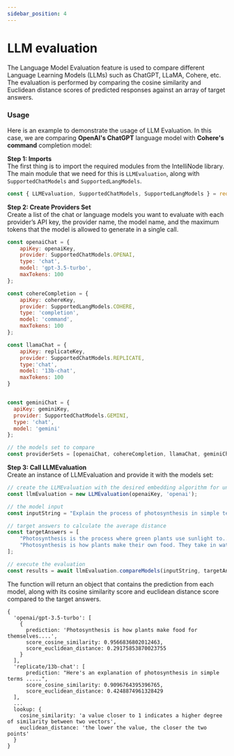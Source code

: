 ```yaml
---
sidebar_position: 4
---
```


# LLM evaluation

The Language Model Evaluation feature is used to compare different Language Learning Models (LLMs) such as ChatGPT, LLaMA, Cohere, etc. The evaluation is performed by comparing the cosine similarity and Euclidean distance scores of predicted responses against an array of target answers.

### Usage
Here is an example to demonstrate the usage of LLM Evaluation. In this case, we are comparing **OpenAI's ChatGPT** language model with **Cohere's command** completion model:

**Step 1: Imports** <br/>
The first thing is to import the required modules from the IntelliNode library. The main module that we need for this is `LLMEvaluation`, along with `SupportedChatModels` and `SupportedLangModels`.

```javascript
const { LLMEvaluation, SupportedChatModels, SupportedLangModels } = require('intellinode');
```

**Step 2: Create Providers Set** <br/>
Create a list of the chat or language models you want to evaluate with each provider’s API key, the provider name, the model name, and the maximum tokens that the model is allowed to generate in a single call.

```javascript
const openaiChat = { 
    apiKey: openaiKey, 
    provider: SupportedChatModels.OPENAI, 
    type: 'chat', 
    model: 'gpt-3.5-turbo', 
    maxTokens: 100
};

const cohereCompletion = { 
    apiKey: cohereKey, 
    provider: SupportedLangModels.COHERE, 
    type: 'completion', 
    model: 'command', 
    maxTokens: 100 
};

const llamaChat = {
    apiKey: replicateKey, 
    provider: SupportedChatModels.REPLICATE,
    type:'chat', 
    model: '13b-chat', 
    maxTokens: 100
}


const geminiChat = {
  apiKey: geminiKey, 
  provider: SupportedChatModels.GEMINI,
  type: 'chat', 
  model: 'gemini'
};

// the models set to compare
const providerSets = [openaiChat, cohereCompletion, llamaChat, geminiChat];
```

**Step 3: Call LLMEvaluation** <br/>
Create an instance of LLMEvaluation and provide it with the models set:
```javascript
// create the LLMEvaluation with the desired embedding algorithm for unified comparison.
const llmEvaluation = new LLMEvaluation(openaiKey, 'openai');

// the model input
const inputString = "Explain the process of photosynthesis in simple terms.";

// target answers to calculate the average distance
const targetAnswers = [
    "Photosynthesis is the process where green plants use sunlight to...",
    "Photosynthesis is how plants make their own food. They take in water..."
];

// execute the evaluation
const results = await llmEvaluation.compareModels(inputString, targetAnswers, providerSets);
```

The function will return an object that contains the prediction from each model, along with its cosine similarity score and euclidean distance score compared to the target answers. 
```
{
  'openai/gpt-3.5-turbo': [
    {
      prediction: 'Photosynthesis is how plants make food for themselves....',
      score_cosine_similarity: 0.9566836802012463,
      score_euclidean_distance: 0.29175853870023755
    }
  ],
  'replicate/13b-chat': [
      prediction: "Here's an explanation of photosynthesis in simple terms .....",
      score_cosine_similarity: 0.9096764395396765,
      score_euclidean_distance: 0.4248874961328429
  ],
  ...
  lookup: {
    cosine_similarity: 'a value closer to 1 indicates a higher degree of similarity between two vectors',
    euclidean_distance: 'the lower the value, the closer the two points'
  }
}
```
